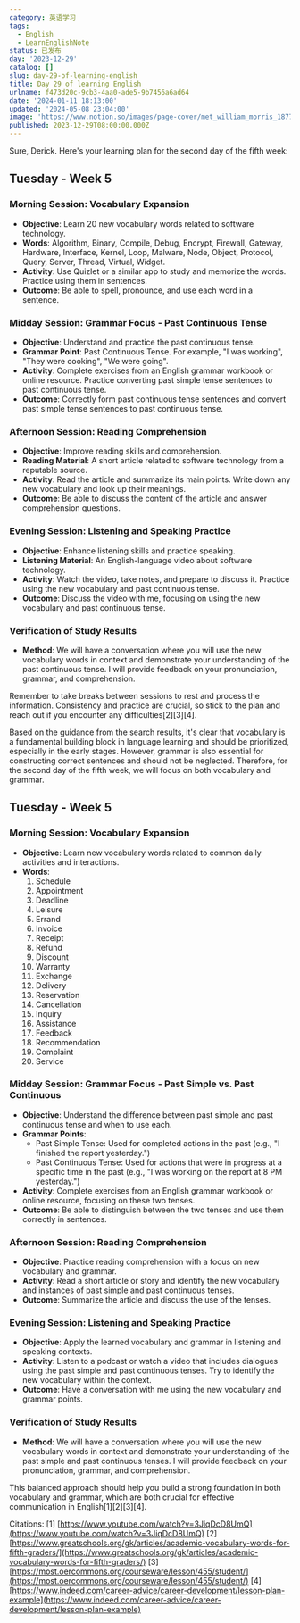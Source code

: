 ```yaml
---
category: 英语学习
tags:
  - English
  - LearnEnglishNote
status: 已发布
day: '2023-12-29'
catalog: []
slug: day-29-of-learning-english
title: Day 29 of learning English
urlname: f473d20c-9cb3-4aa0-ade5-9b7456a6ad64
date: '2024-01-11 18:13:00'
updated: '2024-05-08 23:04:00'
image: 'https://www.notion.so/images/page-cover/met_william_morris_1877_willow.jpg'
published: 2023-12-29T08:00:00.000Z
---
```


Sure, Derick. Here's your learning plan for the second day of the fifth week:


## Tuesday - Week 5


### Morning Session: Vocabulary Expansion

- **Objective**: Learn 20 new vocabulary words related to software technology.
- **Words**: Algorithm, Binary, Compile, Debug, Encrypt, Firewall, Gateway, Hardware, Interface, Kernel, Loop, Malware, Node, Object, Protocol, Query, Server, Thread, Virtual, Widget.
- **Activity**: Use Quizlet or a similar app to study and memorize the words. Practice using them in sentences.
- **Outcome**: Be able to spell, pronounce, and use each word in a sentence.

### Midday Session: Grammar Focus - Past Continuous Tense

- **Objective**: Understand and practice the past continuous tense.
- **Grammar Point**: Past Continuous Tense. For example, "I was working", "They were cooking", "We were going".
- **Activity**: Complete exercises from an English grammar workbook or online resource. Practice converting past simple tense sentences to past continuous tense.
- **Outcome**: Correctly form past continuous tense sentences and convert past simple tense sentences to past continuous tense.

### Afternoon Session: Reading Comprehension

- **Objective**: Improve reading skills and comprehension.
- **Reading Material**: A short article related to software technology from a reputable source.
- **Activity**: Read the article and summarize its main points. Write down any new vocabulary and look up their meanings.
- **Outcome**: Be able to discuss the content of the article and answer comprehension questions.

### Evening Session: Listening and Speaking Practice

- **Objective**: Enhance listening skills and practice speaking.
- **Listening Material**: An English-language video about software technology.
- **Activity**: Watch the video, take notes, and prepare to discuss it. Practice using the new vocabulary and past continuous tense.
- **Outcome**: Discuss the video with me, focusing on using the new vocabulary and past continuous tense.

### Verification of Study Results

- **Method**: We will have a conversation where you will use the new vocabulary words in context and demonstrate your understanding of the past continuous tense. I will provide feedback on your pronunciation, grammar, and comprehension.

Remember to take breaks between sessions to rest and process the information. Consistency and practice are crucial, so stick to the plan and reach out if you encounter any difficulties[2][3][4].


Based on the guidance from the search results, it's clear that vocabulary is a fundamental building block in language learning and should be prioritized, especially in the early stages. However, grammar is also essential for constructing correct sentences and should not be neglected. Therefore, for the second day of the fifth week, we will focus on both vocabulary and grammar.


## Tuesday - Week 5


### Morning Session: Vocabulary Expansion

- **Objective**: Learn new vocabulary words related to common daily activities and interactions.
- **Words**:
	1. Schedule
	2. Appointment
	3. Deadline
	4. Leisure
	5. Errand
	6. Invoice
	7. Receipt
	8. Refund
	9. Discount
	10. Warranty
	11. Exchange
	12. Delivery
	13. Reservation
	14. Cancellation
	15. Inquiry
	16. Assistance
	17. Feedback
	18. Recommendation
	19. Complaint
	20. Service

### Midday Session: Grammar Focus - Past Simple vs. Past Continuous

- **Objective**: Understand the difference between past simple and past continuous tense and when to use each.
- **Grammar Points**:
	- Past Simple Tense: Used for completed actions in the past (e.g., "I finished the report yesterday.")
	- Past Continuous Tense: Used for actions that were in progress at a specific time in the past (e.g., "I was working on the report at 8 PM yesterday.")
- **Activity**: Complete exercises from an English grammar workbook or online resource, focusing on these two tenses.
- **Outcome**: Be able to distinguish between the two tenses and use them correctly in sentences.

### Afternoon Session: Reading Comprehension

- **Objective**: Practice reading comprehension with a focus on new vocabulary and grammar.
- **Activity**: Read a short article or story and identify the new vocabulary and instances of past simple and past continuous tenses.
- **Outcome**: Summarize the article and discuss the use of the tenses.

### Evening Session: Listening and Speaking Practice

- **Objective**: Apply the learned vocabulary and grammar in listening and speaking contexts.
- **Activity**: Listen to a podcast or watch a video that includes dialogues using the past simple and past continuous tenses. Try to identify the new vocabulary within the context.
- **Outcome**: Have a conversation with me using the new vocabulary and grammar points.

### Verification of Study Results

- **Method**: We will have a conversation where you will use the new vocabulary words in context and demonstrate your understanding of the past simple and past continuous tenses. I will provide feedback on your pronunciation, grammar, and comprehension.

This balanced approach should help you build a strong foundation in both vocabulary and grammar, which are both crucial for effective communication in English[1][2][3][4].


Citations:
[1] [https://www.youtube.com/watch?v=3JiqDcD8UmQ](https://www.youtube.com/watch?v=3JiqDcD8UmQ)
[2] [https://www.greatschools.org/gk/articles/academic-vocabulary-words-for-fifth-graders/](https://www.greatschools.org/gk/articles/academic-vocabulary-words-for-fifth-graders/)
[3] [https://most.oercommons.org/courseware/lesson/455/student/](https://most.oercommons.org/courseware/lesson/455/student/)
[4] [https://www.indeed.com/career-advice/career-development/lesson-plan-example](https://www.indeed.com/career-advice/career-development/lesson-plan-example)

